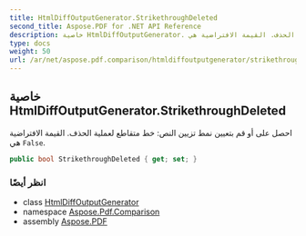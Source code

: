 ```yaml
---
title: HtmlDiffOutputGenerator.StrikethroughDeleted
second_title: Aspose.PDF for .NET API Reference
description: خاصية HtmlDiffOutputGenerator. احصل على أو قم بتعيين نمط تزيين النص: خط متقاطع لعملية الحذف. القيمة الافتراضية هي False
type: docs
weight: 50
url: /ar/net/aspose.pdf.comparison/htmldiffoutputgenerator/strikethroughdeleted/
---
```

## خاصية HtmlDiffOutputGenerator.StrikethroughDeleted

احصل على أو قم بتعيين نمط تزيين النص: خط متقاطع لعملية الحذف. القيمة الافتراضية هي `False`.

```csharp
public bool StrikethroughDeleted { get; set; }
```

### انظر أيضًا

* class [HtmlDiffOutputGenerator](../)
* namespace [Aspose.Pdf.Comparison](../../../aspose.pdf.comparison/)
* assembly [Aspose.PDF](../../../)